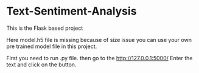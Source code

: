 # Text-Sentiment-Analysis

This is the Flask based project

Here model.h5 file is missing because of size issue
you can use your own pre trained model file in this project.

First you need to run .py file.
then go to the http://127.0.0.1:5000/
Enter the text and click on the button.
